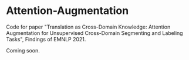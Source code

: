# Attention-Augmentation
Code for paper "Translation as Cross-Domain Knowledge: Attention Augmentation for Unsupervised Cross-Domain Segmenting and Labeling Tasks", Findings of EMNLP 2021.

Coming soon.
